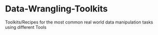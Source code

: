 # Data-Wrangling-Toolkits
Toolkits/Recipes for the most common real world data manipulation tasks using different Tools
